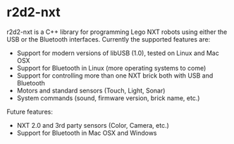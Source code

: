 r2d2-nxt
========

r2d2-nxt is a C++ library for programming Lego NXT robots using either the USB or the Bluetooth interfaces. Currently the supported features are:

- Support for modern versions of libUSB (1.0), tested on Linux and Mac OSX
- Support for Bluetooth in Linux (more operating systems to come)
- Support for controlling more than one NXT brick both with USB and Bluetooth
- Motors and standard sensors (Touch, Light, Sonar)
- System commands (sound, firmware version, brick name, etc.)

Future features:
- NXT 2.0 and 3rd party sensors (Color, Camera, etc.)
- Support for Bluetooth in Mac OSX and Windows